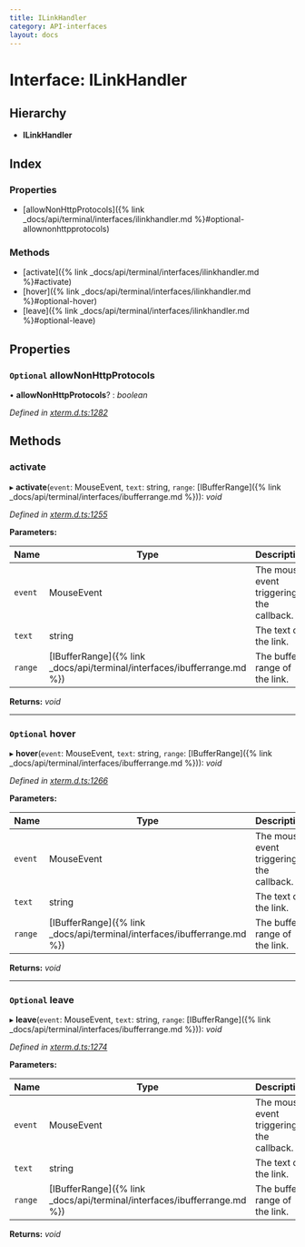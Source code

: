 ```yaml
---
title: ILinkHandler
category: API-interfaces
layout: docs
---
```



# Interface: ILinkHandler

## Hierarchy

* **ILinkHandler**

## Index

### Properties

* [allowNonHttpProtocols]({% link _docs/api/terminal/interfaces/ilinkhandler.md %}#optional-allownonhttpprotocols)

### Methods

* [activate]({% link _docs/api/terminal/interfaces/ilinkhandler.md %}#activate)
* [hover]({% link _docs/api/terminal/interfaces/ilinkhandler.md %}#optional-hover)
* [leave]({% link _docs/api/terminal/interfaces/ilinkhandler.md %}#optional-leave)

## Properties

### `Optional` allowNonHttpProtocols

• **allowNonHttpProtocols**? : *boolean*

*Defined in [xterm.d.ts:1282](https://github.com/xtermjs/xterm.js/blob/5.3.0/typings/xterm.d.ts#L1282)*

## Methods

###  activate

▸ **activate**(`event`: MouseEvent, `text`: string, `range`: [IBufferRange]({% link _docs/api/terminal/interfaces/ibufferrange.md %})): *void*

*Defined in [xterm.d.ts:1255](https://github.com/xtermjs/xterm.js/blob/5.3.0/typings/xterm.d.ts#L1255)*

**Parameters:**

Name | Type | Description |
------ | ------ | ------ |
`event` | MouseEvent | The mouse event triggering the callback. |
`text` | string | The text of the link. |
`range` | [IBufferRange]({% link _docs/api/terminal/interfaces/ibufferrange.md %}) | The buffer range of the link.  |

**Returns:** *void*

___

### `Optional` hover

▸ **hover**(`event`: MouseEvent, `text`: string, `range`: [IBufferRange]({% link _docs/api/terminal/interfaces/ibufferrange.md %})): *void*

*Defined in [xterm.d.ts:1266](https://github.com/xtermjs/xterm.js/blob/5.3.0/typings/xterm.d.ts#L1266)*

**Parameters:**

Name | Type | Description |
------ | ------ | ------ |
`event` | MouseEvent | The mouse event triggering the callback. |
`text` | string | The text of the link. |
`range` | [IBufferRange]({% link _docs/api/terminal/interfaces/ibufferrange.md %}) | The buffer range of the link.  |

**Returns:** *void*

___

### `Optional` leave

▸ **leave**(`event`: MouseEvent, `text`: string, `range`: [IBufferRange]({% link _docs/api/terminal/interfaces/ibufferrange.md %})): *void*

*Defined in [xterm.d.ts:1274](https://github.com/xtermjs/xterm.js/blob/5.3.0/typings/xterm.d.ts#L1274)*

**Parameters:**

Name | Type | Description |
------ | ------ | ------ |
`event` | MouseEvent | The mouse event triggering the callback. |
`text` | string | The text of the link. |
`range` | [IBufferRange]({% link _docs/api/terminal/interfaces/ibufferrange.md %}) | The buffer range of the link.  |

**Returns:** *void*
